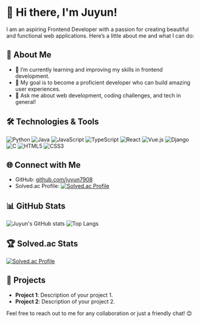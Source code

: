 # 👋 Hi there, I'm Juyun!

I am an aspiring Frontend Developer with a passion for creating beautiful and functional web applications. Here’s a little about me and what I can do:

## 🌟 About Me
- 🌱 I’m currently learning and improving my skills in frontend development.
- 🎯 My goal is to become a proficient developer who can build amazing user experiences.
- 💬 Ask me about web development, coding challenges, and tech in general!

## 🛠️ Technologies & Tools
![Python](https://img.shields.io/badge/-Python-3776AB?style=flat&logo=python&logoColor=white)
![Java](https://img.shields.io/badge/-Java-007396?style=flat&logo=java&logoColor=white)
![JavaScript](https://img.shields.io/badge/-JavaScript-F7DF1E?style=flat&logo=javascript&logoColor=black)
![TypeScript](https://img.shields.io/badge/-TypeScript-3178C6?style=flat&logo=typescript&logoColor=white)
![React](https://img.shields.io/badge/-React-61DAFB?style=flat&logo=react&logoColor=white)
![Vue.js](https://img.shields.io/badge/-Vue.js-4FC08D?style=flat&logo=vue.js&logoColor=white)
![Django](https://img.shields.io/badge/-Django-092E20?style=flat&logo=django&logoColor=white)
![C](https://img.shields.io/badge/-C-A8B9CC?style=flat&logo=c&logoColor=black)
![HTML5](https://img.shields.io/badge/-HTML5-E34F26?style=flat&logo=html5&logoColor=white)
![CSS3](https://img.shields.io/badge/-CSS3-1572B6?style=flat&logo=css3&logoColor=white)

## 🌐 Connect with Me
- GitHub: [github.com/juyun7908](https://github.com/juyun7908)
- Solved.ac Profile: [![Solved.ac Profile](http://mazassumnida.wtf/api/v2/generate_badge?boj=juyun7908)](https://solved.ac/juyun7908)

## 📊 GitHub Stats
![Juyun's GitHub stats](https://github-readme-stats.vercel.app/api?username=juyun7908&show_icons=true&theme=radical)
![Top Langs](https://github-readme-stats.vercel.app/api/top-langs/?username=juyun7908&layout=compact&theme=radical)

## 🏆 Solved.ac Stats
[![Solved.ac Profile](http://mazassumnida.wtf/api/v2/generate_badge?boj=juyun7908)](https://solved.ac/juyun7908)

## 📂 Projects
- **Project 1**: Description of your project 1.
- **Project 2**: Description of your project 2.

Feel free to reach out to me for any collaboration or just a friendly chat! 😊
